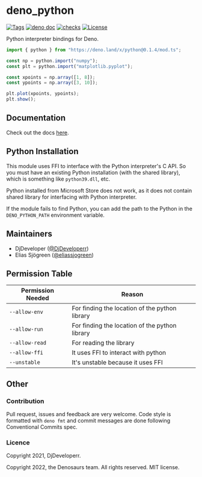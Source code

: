 # deno_python

[![Tags](https://img.shields.io/github/release/denosaurs/deno_python)](https://github.com/denosaurs/deno_python/releases)
[![deno doc](https://doc.deno.land/badge.svg)](https://doc.deno.land/https/deno.land/x/python@0.1.4/mod.ts)
[![checks](https://github.com/denosaurs/deno_python/actions/workflows/checks.yml/badge.svg)](https://github.com/denosaurs/deno_python/actions/workflows/checks.yml)
[![License](https://img.shields.io/github/license/denosaurs/deno_python)](https://github.com/denosaurs/deno_python/blob/master/LICENSE)

Python interpreter bindings for Deno.

```ts
import { python } from "https://deno.land/x/python@0.1.4/mod.ts";

const np = python.import("numpy");
const plt = python.import("matplotlib.pyplot");

const xpoints = np.array([1, 8]);
const ypoints = np.array([3, 10]);

plt.plot(xpoints, ypoints);
plt.show();
```

## Documentation

Check out the docs
[here](https://doc.deno.land/https://deno.land/x/python@0.1.4/mod.ts).

## Python Installation

This module uses FFI to interface with the Python interpreter's C API. So you
must have an existing Python installation (with the shared library), which is
something like `python39.dll`, etc.

Python installed from Microsoft Store does not work, as it does not contain
shared library for interfacing with Python interpreter.

If the module fails to find Python, you can add the path to the Python in the
`DENO_PYTHON_PATH` environment variable.

## Maintainers

- DjDeveloper ([@DjDeveloperr](https://github.com/DjDeveloperr))
- Elias Sjögreen ([@eliassjogreen](https://github.com/eliassjogreen))

## Permission Table

| Permission Needed | Reason                                         |
| ----------------- | ---------------------------------------------- |
| `--allow-env`     | For finding the location of the python library |
| `--allow-run`     | For finding the location of the python library |
| `--allow-read`    | For reading the library                        |
| `--allow-ffi`     | It uses FFI to interact with python            |
| `--unstable`      | It's unstable because it uses FFI              |

## Other

### Contribution

Pull request, issues and feedback are very welcome. Code style is formatted with
`deno fmt` and commit messages are done following Conventional Commits spec.

### Licence

Copyright 2021, DjDeveloperr.

Copyright 2022, the Denosaurs team. All rights reserved. MIT license.
